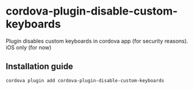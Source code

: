 # cordova-plugin-disable-custom-keyboards
Plugin disables custom keyboards in cordova app (for security reasons). iOS only (for now)

## Installation guide

```bash
cordova plugin add cordova-plugin-disable-custom-keyboards
```
